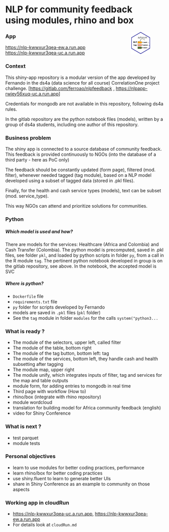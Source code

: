 NLP for community feedback <br> using modules, rhino and box
================

<img src=readme_logo.png align="right" width="12%" hspace="50">

### App

<https://nlp-kwwxur3qea-ew.a.run.app>  
<https://nlp-kwwxur3qea-uc.a.run.app>

### Context

This shiny-app repository is a modular version of the app developed by
Fernando in the ds4a (data science for all course) CorrelationOne
project challenge. \[<https://gitlab.com/ferroao/nlpfeedback> ,
<https://nlpapp-rwjey56xuq-uc.a.run.app>\]

Credentials for mongodb are not available in this repository, following
ds4a rules.

In the gitlab repository are the python notebook files (models), written
by a group of ds4a students, including one author of this repository.

### Business problem

The shiny app is connected to a source database of community feedback.
This feedback is provided continuously to NGOs (into the database of a
third party - here as PoC only)

The feedback should be constantly updated (form page), filtered (mod.
filter), whenever needed tagged (tag module), based on a NLP model
developed using a subset of tagged data (stored in .pkl files).

Finally, for the health and cash service types (models), text can be
subset (mod. service_type).

This way NGOs can attend and prioritize solutions for communities.

### Python

##### Which model is used and how?

There are models for the services: Healthcare (Africa and Colombia) and
Cash Transfer (Colombia). The python model is precomputed, saved in .pkl
files, see folder `pkl`, and loaded by python scripts in folder `py`,
from a call in the R module `tag`. The pertinent python notebook
developed in group is on the gitlab repository, see above. In the
notebook, the accepted model is SVC

##### Where is python?

-   `Dockerfile` file
-   `requirements.txt` file
-   `py` folder for scripts developed by Fernando
-   models are saved in `.pkl` files (`pkl` folder)
-   See the `tag` module in folder `modules` for the calls
    `system("python3...`

### What is ready ?

-   The module of the selectors, upper left, called filter
-   The module of the table, bottom right
-   The module of the tag button, bottom left: tag
-   The module of the services, bottom left, they handle cash and health
    subsetting after tagging
-   The module map, upper right
-   The module unify, which integrates inputs of filter, tag and
    services for the map and table outputs
-   module form, for adding entries to mongodb in real time
-   Third page with workflow (How to)
-   rhino/box (integrate with rhino repository)
-   module wordcloud
-   translation for building model for Africa community feedback
    (english)
-   video for Shiny Conference

### What is next ?

-   test parquet
-   module tests

### Personal objectives

-   learn to use modules for better coding practices, performance
-   learn rhino/box for better coding practices
-   use shiny.fluent to learn to generate better UIs
-   share in Shiny Conference as an example to community on those
    aspects

### Working app in cloudRun

-   <https://nlp-kwwxur3qea-uc.a.run.app>,
    <https://nlp-kwwxur3qea-ew.a.run.app>
-   For details look at `cloudRun.md`
